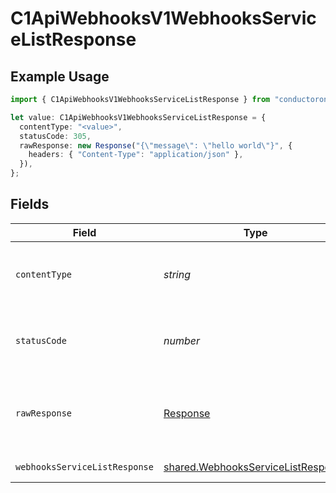 # C1ApiWebhooksV1WebhooksServiceListResponse

## Example Usage

```typescript
import { C1ApiWebhooksV1WebhooksServiceListResponse } from "conductorone-sdk-typescript/sdk/models/operations";

let value: C1ApiWebhooksV1WebhooksServiceListResponse = {
  contentType: "<value>",
  statusCode: 305,
  rawResponse: new Response("{\"message\": \"hello world\"}", {
    headers: { "Content-Type": "application/json" },
  }),
};
```

## Fields

| Field                                                                                           | Type                                                                                            | Required                                                                                        | Description                                                                                     |
| ----------------------------------------------------------------------------------------------- | ----------------------------------------------------------------------------------------------- | ----------------------------------------------------------------------------------------------- | ----------------------------------------------------------------------------------------------- |
| `contentType`                                                                                   | *string*                                                                                        | :heavy_check_mark:                                                                              | HTTP response content type for this operation                                                   |
| `statusCode`                                                                                    | *number*                                                                                        | :heavy_check_mark:                                                                              | HTTP response status code for this operation                                                    |
| `rawResponse`                                                                                   | [Response](https://developer.mozilla.org/en-US/docs/Web/API/Response)                           | :heavy_check_mark:                                                                              | Raw HTTP response; suitable for custom response parsing                                         |
| `webhooksServiceListResponse`                                                                   | [shared.WebhooksServiceListResponse](../../../sdk/models/shared/webhooksservicelistresponse.md) | :heavy_minus_sign:                                                                              | Successful response                                                                             |